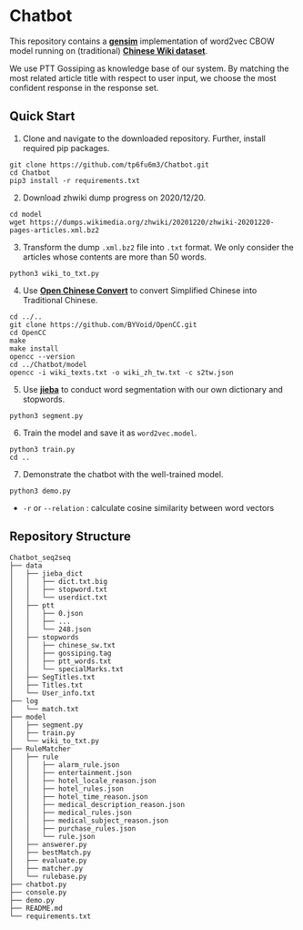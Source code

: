 # Chatbot

This repository contains a [**gensim**](https://github.com/RaRe-Technologies/gensim) implementation of word2vec CBOW model running on (traditional) [**Chinese Wiki dataset**](https://zh.wikipedia.org/wiki/Wikipedia:%E6%95%B0%E6%8D%AE%E5%BA%93%E4%B8%8B%E8%BD%BD).

We use PTT Gossiping as knowledge base of our system. By matching the most related article title with respect to user input, we choose the most confident response in the response set.

## Quick Start

1. Clone and navigate to the downloaded repository. Further, install required pip packages.

```
git clone https://github.com/tp6fu6m3/Chatbot.git
cd Chatbot
pip3 install -r requirements.txt
```

2. Download zhwiki dump progress on 2020/12/20.

```
cd model
wget https://dumps.wikimedia.org/zhwiki/20201220/zhwiki-20201220-pages-articles.xml.bz2
```

3. Transform the dump `.xml.bz2` file into `.txt` format. We only consider the articles whose contents are more than 50 words.

```
python3 wiki_to_txt.py
```

4. Use [**Open Chinese Convert**](https://github.com/BYVoid/OpenCC) to convert Simplified Chinese into Traditional Chinese.

```
cd ../..
git clone https://github.com/BYVoid/OpenCC.git
cd OpenCC
make
make install
opencc --version
cd ../Chatbot/model
opencc -i wiki_texts.txt -o wiki_zh_tw.txt -c s2tw.json
```

5. Use [**jieba**](https://github.com/fxsjy/jieba) to conduct word segmentation with our own dictionary and stopwords.

```
python3 segment.py
```

6. Train the model and save it as `word2vec.model`.

```
python3 train.py
cd ..
```

7. Demonstrate the chatbot with the well-trained model.

```
python3 demo.py
```
- `-r` or `--relation` : calculate cosine similarity between word vectors  

## Repository Structure

```
Chatbot_seq2seq
├── data
│   ├── jieba_dict
│   │   ├── dict.txt.big
│   │   ├── stopword.txt
│   │   └── userdict.txt
│   ├── ptt
│   │   ├── 0.json
│   │   ├── ...
│   │   └── 248.json
│   ├── stopwords
│   │   ├── chinese_sw.txt
│   │   ├── gossiping.tag
│   │   ├── ptt_words.txt
│   │   └── specialMarks.txt
│   ├── SegTitles.txt
│   ├── Titles.txt
│   └── User_info.txt
├── log
│   └── match.txt
├── model
│   ├── segment.py
│   ├── train.py
│   └── wiki_to_txt.py
├── RuleMatcher
│   ├── rule
│   │   ├── alarm_rule.json
│   │   ├── entertainment.json
│   │   ├── hotel_locale_reason.json
│   │   ├── hotel_rules.json
│   │   ├── hotel_time_reason.json
│   │   ├── medical_description_reason.json
│   │   ├── medical_rules.json
│   │   ├── medical_subject_reason.json
│   │   ├── purchase_rules.json
│   │   └── rule.json
│   ├── answerer.py
│   ├── bestMatch.py
│   ├── evaluate.py
│   ├── matcher.py
│   └── rulebase.py
├── chatbot.py
├── console.py
├── demo.py
├── README.md
└── requirements.txt

```



